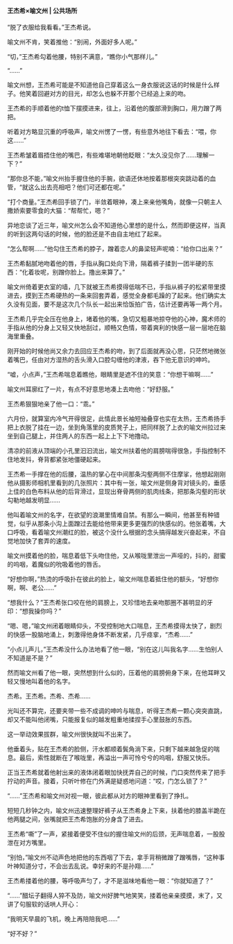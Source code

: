 ####  王杰希×喻文州 | 公共场所

 



 

 

 

“脱了衣服给我看看。”王杰希说。

 

喻文州不肯，笑着推他：“别闹，外面好多人呢。”

 

“切，”王杰希勾着他腰，特别不满意，“瞧你小气那样儿。”

 

“……”

 

喻文州想，王杰希可能是不知道他自己穿着这么一身衣服说这话的时候是什么样子。他笑着回避对方的目光，却怎么也躲不开那个已经追上来的吻。

 

王杰希的手顺着他的t恤下摆摸进来，往上，沿着他的腹部滑到胸口，用力蹭了两把。

 

听着对方略显沉重的呼吸声，喻文州愣了一愣，有些意外地往下看去：“喂，你这……”

 

王杰希皱着眉捂住他的嘴巴，有些难堪地朝他眨眼：“太久没见你了……理解一下？”

 

“那你总不能，”喻文州抬手握住他的手腕，欲语还休地按着那根突突跳动着的血管，“就这么出去亮相吧？他们可还都在呢。”

 

“打个商量。”王杰希回手锁了门，半敛着眼神，凑上来亲他嘴角，就像一只朝主人撒娇索要零食的大猫：“帮帮忙，嗯？”

 

异地恋谈了近三年，喻文州怎么会不知道他心里想的是什么，然而即便这样，当真的听到这两句话的时候，他的脸还是不由自主地红了起来。

 

“怎么帮啊……”他勾住王杰希的脖子，蹭着恋人的鼻梁轻声呢喃：“给你口出来？”

 

王杰希黏腻地吻着他的唇，手指从胸口处向下滑，隔着裤子揉到一团半硬的东西：“化着妆呢，别蹭你脸上。撸出来算了。”

 

喻文州倚着更衣室的墙，几下就被王杰希摸得低喘不已，手指从裤子的松紧带里摸进去，摸到王杰希硬热的一条来回套弄着，感觉全身都毛躁的了起来。他们确实太久没有见面，要不是这次几个队长一起出来恰饭拍广告，估计还要再等一两个月。

 

王杰希几乎完全压在他身上，堵着他的嘴，急切又粗暴地掠夺他的心神，魔术师的手指从他的分身上又轻又快地刮过，顺畅又色情，带着爽利的快感一层一层地在脑海里重叠。

 

刚开始的时候他尚又余力去回应王杰希的吻，到了后面就再没心思，只茫然地微张着嘴巴，任由对方湿热的舌头滑入口腔勾缠他的津液，吞下他无意识的呻吟。

 

“嘘，小点声，”王杰希喘息着瞧他，眼睛里是遮不住的笑意：“你想干嘛啊……”

 

喻文州耳廓红了一片，有点不好意思地凑上去吻他：“好舒服。”

 

王杰希狠狠地亲了他一口：“乖。”

 

六月份，就算室内冷气开得很足，此情此景长袖短袖叠穿也实在太热，王杰希扬手把上衣脱了挂在一边，坐到角落里的皮质凳子上，把同样脱了上衣的喻文州拉过来坐到自己腿上，并住两人的东西一起上上下下地撸动。

 

清凉的前液从顶端的小孔里汩汩流出，喻文州扶着他的肩膀喘得很急，手指控制不住地发抖，脊背都紧张地僵硬起来。

 

王杰希一手撑在他的后腰，温热的掌心在中间那条沟壑两侧不住摩挲，他想起刚刚他从摄影师相机里看到的几张照片：其中有一张，喻文州是侧身背对镜头的，垂感上佳的白色布料从他的后背滑过，显现出脊骨两侧的肌肉线条，把那条沟壑的形状勾勒地越发明显……

 

他叫着喻文州的名字，在欲望的浪潮里情难自禁。有那么一瞬间，他甚至有种错觉，似乎从那条小沟上面蹭过去能给他带来更多更强烈的快感似的。他张着嘴，大口呼吸，看着喻文州潮红的脸，被这个没什么根据的念头搞得越发兴奋起来，不自觉地加快了套弄的速度。

 

喻文州摸着他的脸，喘息着低下头吻住他，又从喉咙里泄出一声哑的，抖的，甜蜜的呜咽，着魔似的吮吸着他的唇舌。

 

“好想你啊，”热烫的呼吸扑在彼此的脸上，喻文州喘息着抵住他的额头，“好想你啊，啊、老公……”

 

“想我什么？”王杰希张口咬在他的肩膀上，又珍惜地去亲吻那圈不甚明显的牙印：“想我操你吗？”

 

“嗯、嗯，”喻文州闭着眼睛仰头，不受控制地大口喘息，王杰希摸得太快了，剧烈的快感一股脑地涌上，刺激得他身体不断发紧，几乎痉挛，“杰希……”

 

“小点儿声儿，”王杰希没什么办法地看了他一眼，“别在这儿叫我名字……生怕别人不知道是不是？”

 

然而喻文州看了他一眼，突然想到什么似的，压着他的肩膀俯身下来，在他耳畔又轻又慢地叫着他的名字。

 

杰希。王杰希。杰希、杰希……

 

光叫还不算完，还要夹带一些不成调的呻吟与喘息，听得王杰希一颗心突突直跳，却又不能叫他闭嘴，只能报复似的越发粗重地揉捏手心里鼓胀的东西。

 

这一举动效果拔群，喻文州很快就叫不出来了。

 

他垂着头，贴在王杰希的脸侧，汗水都顺着鬓角淌下来，只剩下越来越急促的喘息。最后，索性就断在了喉咙里，再溢出一声可怜兮兮的呜咽，舒服又快乐。

 

正当王杰希就着他射出来的液体闭着眼加快抚弄自己的时候，门口突然传来了把手拧动的声音。接着，只听叶修在门外满是疑惑地问道：“哎，门怎么锁了？”

 

“……”王杰希和喻文州对视一眼，彼此都从对方的眼神里看到了挣扎。

 

短短几秒钟之内，喻文州迅速整理好裤子从王杰希身上下来，扶着他的膝盖半跪在他两腿之间，张嘴就把王杰希饱胀的分身含了进去。

 

王杰希“嘶”了一声，紧接着便受不住似的握住喻文州的后颈，无声喘息着，一股股泄在对方嘴里。

 

“别怕，”喻文州不动声色地把他的东西咽了下去，拿手背稍微蹭了蹭嘴唇，“这种事叶神知道分寸，不会出去乱说。幸好来的不是孙翔……”

 

王杰希搂着他的腰，等呼吸声匀了，才不是滋味地看他一眼：“你就知道了？”

 

“……”醋坛子翻得人猝不及防，喻文州好脾气地笑笑，搂着他亲亲摸摸，末了，又讲了句服软的话哄人开心：

 

“我明天早晨的飞机，晚上再陪陪我吧……”

 

 

 

“好不好？”

 

 

 

 

 

 